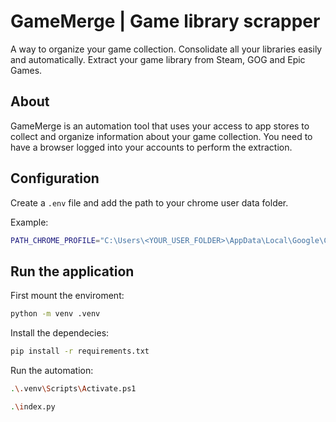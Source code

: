 # GameMerge | Game library scrapper

A way to organize your game collection. Consolidate all your libraries easily and automatically. Extract your game library from Steam, GOG and Epic Games.

## About

GameMerge is an automation tool that uses your access to app stores to collect and organize information about your game collection. You need to have a browser logged into your accounts to perform the extraction.

## Configuration

Create a `.env` file and add the path to your chrome user data folder.

Example:
```bash
PATH_CHROME_PROFILE="C:\Users\<YOUR_USER_FOLDER>\AppData\Local\Google\Chrome\User Data"
```

## Run the application

First mount the enviroment:
```bash
python -m venv .venv
```

Install the dependecies:
```bash
pip install -r requirements.txt
```

Run the automation:
```bash
.\.venv\Scripts\Activate.ps1

.\index.py
```